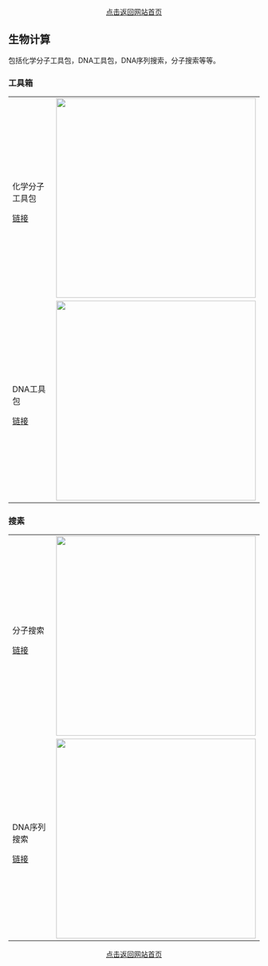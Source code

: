 <div align="center">
  <a href="http://aias.top/">点击返回网站首页</a>
</div>  

## 生物计算
包括化学分子工具包，DNA工具包，DNA序列搜索，分子搜索等等。

### 工具箱

<div align="center">
  <table>
    <tr>
      <td>
        <div align="left">
        	<p>化学分子工具包</p>
          <a href="http://biocomputing.top/docs/rdkit_java.html" target="_blank">链接</a>      
        </div>
      </td>    	
      <td>
        <div align="center">
        <img src="https://aias-home.oss-cn-beijing.aliyuncs.com/AIAS/biology_sdks/mol.png" width = "400px"/>
        </div>
      </td>
    </tr> 
    <tr>
      <td style="width:220px">
        <div align="left">
        	<p>DNA工具包</p>
          <a href="http://biocomputing.top/docs/dnakit_java.html" target="_blank">链接</a>    
        </div>
      </td>    	
      <td>
        <div align="center">
        <img src="https://aias-home.oss-cn-beijing.aliyuncs.com/AIAS/biology_sdks/dna.jpeg"  width = "400px"/>
        </div>
      </td>
    </tr>                                     
  </table>
</div>



### 搜素

<div align="center">
  <table>
    <tr>
      <td>
        <div align="left">
        	<p>分子搜索</p>
          <a href="http://biocomputing.top/docs/mol_search.html" target="_blank">链接</a>        
        </div>
      </td>    	
      <td>
        <div align="center">
        <img src="https://aias-home.oss-cn-beijing.aliyuncs.com/AIAS/6_biomedicine/molecular_search/arc.png" width = "400px"/>
        </div>
      </td>
    </tr> 
    <tr>
      <td style="width:220px">
        <div align="left">
        	<p>DNA序列搜索</p>
          <a href="http://biocomputing.top/docs/dna_sequence_search.html" target="_blank">链接</a>        
        </div>
      </td>    	
      <td>
        <div align="center">
        <img src="https://aias-home.oss-cn-beijing.aliyuncs.com/AIAS/6_biomedicine/dna_sequence_search/arc.png"  width = "400px"/>
        </div>
      </td>
    </tr>                                           
  </table>
</div>


<div align="center">
  <a href="http://aias.top/">点击返回网站首页</a>
</div>  
